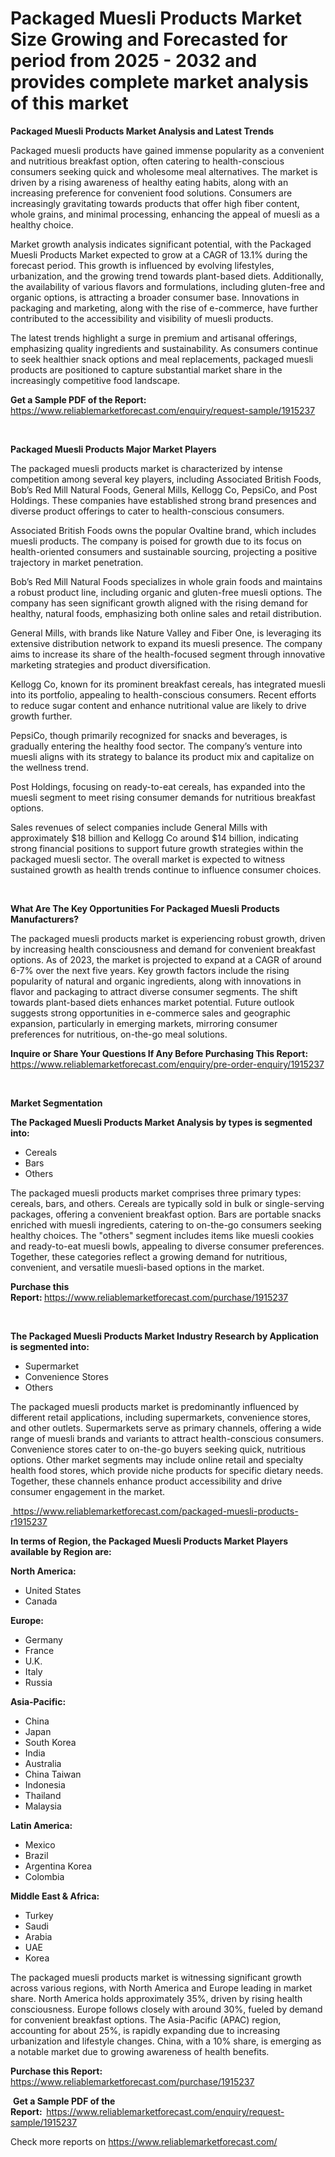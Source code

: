 <p><h1>Packaged Muesli Products Market Size Growing and Forecasted for period from 2025 - 2032 and provides complete market analysis of this market</h1></p><p><strong>Packaged Muesli Products Market Analysis and Latest Trends</strong></p>
<p><p>Packaged muesli products have gained immense popularity as a convenient and nutritious breakfast option, often catering to health-conscious consumers seeking quick and wholesome meal alternatives. The market is driven by a rising awareness of healthy eating habits, along with an increasing preference for convenient food solutions. Consumers are increasingly gravitating towards products that offer high fiber content, whole grains, and minimal processing, enhancing the appeal of muesli as a healthy choice.</p><p>Market growth analysis indicates significant potential, with the Packaged Muesli Products Market expected to grow at a CAGR of 13.1% during the forecast period. This growth is influenced by evolving lifestyles, urbanization, and the growing trend towards plant-based diets. Additionally, the availability of various flavors and formulations, including gluten-free and organic options, is attracting a broader consumer base. Innovations in packaging and marketing, along with the rise of e-commerce, have further contributed to the accessibility and visibility of muesli products.</p><p>The latest trends highlight a surge in premium and artisanal offerings, emphasizing quality ingredients and sustainability. As consumers continue to seek healthier snack options and meal replacements, packaged muesli products are positioned to capture substantial market share in the increasingly competitive food landscape.</p></p>
<p><strong>Get a Sample PDF of the Report:&nbsp;</strong> <a href="https://www.reliablemarketforecast.com/enquiry/request-sample/1915237?utm_campaign=1766&utm_medium=2&utm_source=Github&utm_content=ia&utm_term=14022025&utm_id=packaged-muesli-products">https://www.reliablemarketforecast.com/enquiry/request-sample/1915237</a></p>
<p>&nbsp;</p>
<p><strong>Packaged Muesli Products Major Market Players</strong></p>
<p><p>The packaged muesli products market is characterized by intense competition among several key players, including Associated British Foods, Bob’s Red Mill Natural Foods, General Mills, Kellogg Co, PepsiCo, and Post Holdings. These companies have established strong brand presences and diverse product offerings to cater to health-conscious consumers.</p><p>Associated British Foods owns the popular Ovaltine brand, which includes muesli products. The company is poised for growth due to its focus on health-oriented consumers and sustainable sourcing, projecting a positive trajectory in market penetration. </p><p>Bob’s Red Mill Natural Foods specializes in whole grain foods and maintains a robust product line, including organic and gluten-free muesli options. The company has seen significant growth aligned with the rising demand for healthy, natural foods, emphasizing both online sales and retail distribution.</p><p>General Mills, with brands like Nature Valley and Fiber One, is leveraging its extensive distribution network to expand its muesli presence. The company aims to increase its share of the health-focused segment through innovative marketing strategies and product diversification.</p><p>Kellogg Co, known for its prominent breakfast cereals, has integrated muesli into its portfolio, appealing to health-conscious consumers. Recent efforts to reduce sugar content and enhance nutritional value are likely to drive growth further.</p><p>PepsiCo, though primarily recognized for snacks and beverages, is gradually entering the healthy food sector. The company’s venture into muesli aligns with its strategy to balance its product mix and capitalize on the wellness trend.</p><p>Post Holdings, focusing on ready-to-eat cereals, has expanded into the muesli segment to meet rising consumer demands for nutritious breakfast options.</p><p>Sales revenues of select companies include General Mills with approximately $18 billion and Kellogg Co around $14 billion, indicating strong financial positions to support future growth strategies within the packaged muesli sector. The overall market is expected to witness sustained growth as health trends continue to influence consumer choices.</p></p>
<p>&nbsp;</p>
<p><strong>What Are The Key Opportunities For Packaged Muesli Products Manufacturers?</strong></p>
<p><p>The packaged muesli products market is experiencing robust growth, driven by increasing health consciousness and demand for convenient breakfast options. As of 2023, the market is projected to expand at a CAGR of around 6-7% over the next five years. Key growth factors include the rising popularity of natural and organic ingredients, along with innovations in flavor and packaging to attract diverse consumer segments. The shift towards plant-based diets enhances market potential. Future outlook suggests strong opportunities in e-commerce sales and geographic expansion, particularly in emerging markets, mirroring consumer preferences for nutritious, on-the-go meal solutions.</p></p>
<p><strong>Inquire or Share Your Questions If Any Before Purchasing This Report:</strong> <a href="https://www.reliablemarketforecast.com/enquiry/pre-order-enquiry/1915237?utm_campaign=1766&utm_medium=2&utm_source=Github&utm_content=ia&utm_term=14022025&utm_id=packaged-muesli-products">https://www.reliablemarketforecast.com/enquiry/pre-order-enquiry/1915237</a></p>
<p>&nbsp;</p>
<p><strong>Market Segmentation</strong></p>
<p><strong>The Packaged Muesli Products Market Analysis by types is segmented into:</strong></p>
<p><ul><li>Cereals</li><li>Bars</li><li>Others</li></ul></p>
<p><p>The packaged muesli products market comprises three primary types: cereals, bars, and others. Cereals are typically sold in bulk or single-serving packages, offering a convenient breakfast option. Bars are portable snacks enriched with muesli ingredients, catering to on-the-go consumers seeking healthy choices. The "others" segment includes items like muesli cookies and ready-to-eat muesli bowls, appealing to diverse consumer preferences. Together, these categories reflect a growing demand for nutritious, convenient, and versatile muesli-based options in the market.</p></p>
<p><strong>Purchase this Report:&nbsp;</strong><a href="https://www.reliablemarketforecast.com/purchase/1915237?utm_campaign=1766&utm_medium=2&utm_source=Github&utm_content=ia&utm_term=14022025&utm_id=packaged-muesli-products">https://www.reliablemarketforecast.com/purchase/1915237</a></p>
<p>&nbsp;</p>
<p><strong>The Packaged Muesli Products Market Industry Research by Application is segmented into:</strong></p>
<p><ul><li>Supermarket</li><li>Convenience Stores</li><li>Others</li></ul></p>
<p><p>The packaged muesli products market is predominantly influenced by different retail applications, including supermarkets, convenience stores, and other outlets. Supermarkets serve as primary channels, offering a wide range of muesli brands and variants to attract health-conscious consumers. Convenience stores cater to on-the-go buyers seeking quick, nutritious options. Other market segments may include online retail and specialty health food stores, which provide niche products for specific dietary needs. Together, these channels enhance product accessibility and drive consumer engagement in the market.</p></p>
<p><a href="https://www.reliablemarketforecast.com/packaged-muesli-products-r1915237?utm_campaign=1766&utm_medium=2&utm_source=Github&utm_content=ia&utm_term=14022025&utm_id=packaged-muesli-products">&nbsp;https://www.reliablemarketforecast.com/packaged-muesli-products-r1915237</a></p>
<p><strong>In terms of Region, the Packaged Muesli Products Market Players available by Region are:</strong></p>
<p>
    <p> <strong> North America: </strong>
        <ul>
            <li>United States</li>
            <li>Canada</li>
        </ul>
        </p> 
    <p> <strong> Europe: </strong>
        <ul>
            <li>Germany</li>
            <li>France</li>
            <li>U.K.</li>
            <li>Italy</li>
            <li>Russia</li>
        </ul>
        </p> 
    <p> <strong> Asia-Pacific: </strong>
        <ul>
            <li>China</li>
            <li>Japan</li>
            <li>South Korea</li>
            <li>India</li>
            <li>Australia</li>
            <li>China Taiwan</li>
            <li>Indonesia</li>
            <li>Thailand</li>
            <li>Malaysia</li>
        </ul>
        </p> 
    <p> <strong> Latin America: </strong>
        <ul>
            <li>Mexico</li>
            <li>Brazil</li>
            <li>Argentina Korea</li>
            <li>Colombia</li>
        </ul>
        </p> 
    <p> <strong> Middle East & Africa: </strong>
        <ul>
            <li>Turkey</li>
            <li>Saudi</li>
            <li>Arabia</li>
            <li>UAE</li>
            <li>Korea</li>
        </ul>
    </p>
    </p>
<p><p>The packaged muesli products market is witnessing significant growth across various regions, with North America and Europe leading in market share. North America holds approximately 35%, driven by rising health consciousness. Europe follows closely with around 30%, fueled by demand for convenient breakfast options. The Asia-Pacific (APAC) region, accounting for about 25%, is rapidly expanding due to increasing urbanization and lifestyle changes. China, with a 10% share, is emerging as a notable market due to growing awareness of health benefits.</p></p>
<p><strong>Purchase this Report: </strong><a href="https://www.reliablemarketforecast.com/purchase/1915237?utm_campaign=1766&utm_medium=2&utm_source=Github&utm_content=ia&utm_term=14022025&utm_id=packaged-muesli-products">https://www.reliablemarketforecast.com/purchase/1915237</a></p>
<p>&nbsp;<strong>Get a Sample PDF of the Report:&nbsp;&nbsp;</strong><a href="https://www.reliablemarketforecast.com/enquiry/request-sample/1915237?utm_campaign=1766&utm_medium=2&utm_source=Github&utm_content=ia&utm_term=14022025&utm_id=packaged-muesli-products">https://www.reliablemarketforecast.com/enquiry/request-sample/1915237</a></p>
<p><strong></strong></p>
<p>Check more reports on <a href="https://www.reliablemarketforecast.com/?utm_campaign=1766&utm_medium=2&utm_source=Github&utm_content=ia&utm_term=14022025&utm_id=packaged-muesli-products">https://www.reliablemarketforecast.com/</a></p>